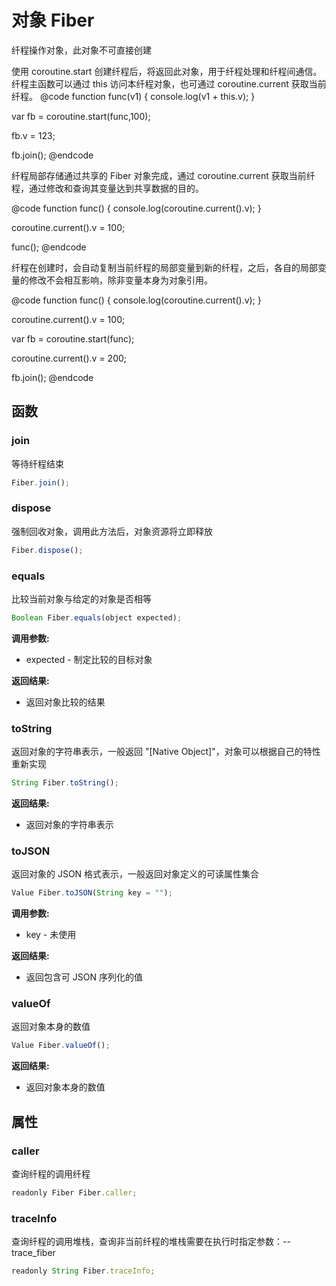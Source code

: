 # 对象 Fiber
纤程操作对象，此对象不可直接创建

使用 coroutine.start 创建纤程后，将返回此对象，用于纤程处理和纤程间通信。
纤程主函数可以通过 this 访问本纤程对象，也可通过 coroutine.current 获取当前纤程。
@code
function func(v1)
{
  console.log(v1 + this.v);
}

var fb = coroutine.start(func,100);

fb.v = 123;

fb.join();
@endcode

纤程局部存储通过共享的 Fiber 对象完成，通过 coroutine.current 获取当前纤程，通过修改和查询其变量达到共享数据的目的。

@code
function func()
{
  console.log(coroutine.current().v);
}

coroutine.current().v = 100;

func();
@endcode

纤程在创建时，会自动复制当前纤程的局部变量到新的纤程，之后，各自的局部变量的修改不会相互影响，除非变量本身为对象引用。

@code
function func()
{
  console.log(coroutine.current().v);
}

coroutine.current().v = 100;

var fb = coroutine.start(func);

coroutine.current().v = 200;

fb.join();
@endcode
## 函数
        
### join
等待纤程结束
```JavaScript
Fiber.join();
```

### dispose
强制回收对象，调用此方法后，对象资源将立即释放
```JavaScript
Fiber.dispose();
```

### equals
比较当前对象与给定的对象是否相等
```JavaScript
Boolean Fiber.equals(object expected);
```

**调用参数:**
* expected - 制定比较的目标对象

**返回结果:**
* 返回对象比较的结果

### toString
返回对象的字符串表示，一般返回 &#34;[Native Object]&#34;，对象可以根据自己的特性重新实现
```JavaScript
String Fiber.toString();
```

**返回结果:**
* 返回对象的字符串表示

### toJSON
返回对象的 JSON 格式表示，一般返回对象定义的可读属性集合
```JavaScript
Value Fiber.toJSON(String key = "");
```

**调用参数:**
* key - 未使用

**返回结果:**
* 返回包含可 JSON 序列化的值

### valueOf
返回对象本身的数值
```JavaScript
Value Fiber.valueOf();
```

**返回结果:**
* 返回对象本身的数值

## 属性
        
### caller
查询纤程的调用纤程
```JavaScript
readonly Fiber Fiber.caller;
```

### traceInfo
查询纤程的调用堆栈，查询非当前纤程的堆栈需要在执行时指定参数：--trace_fiber
```JavaScript
readonly String Fiber.traceInfo;
```

